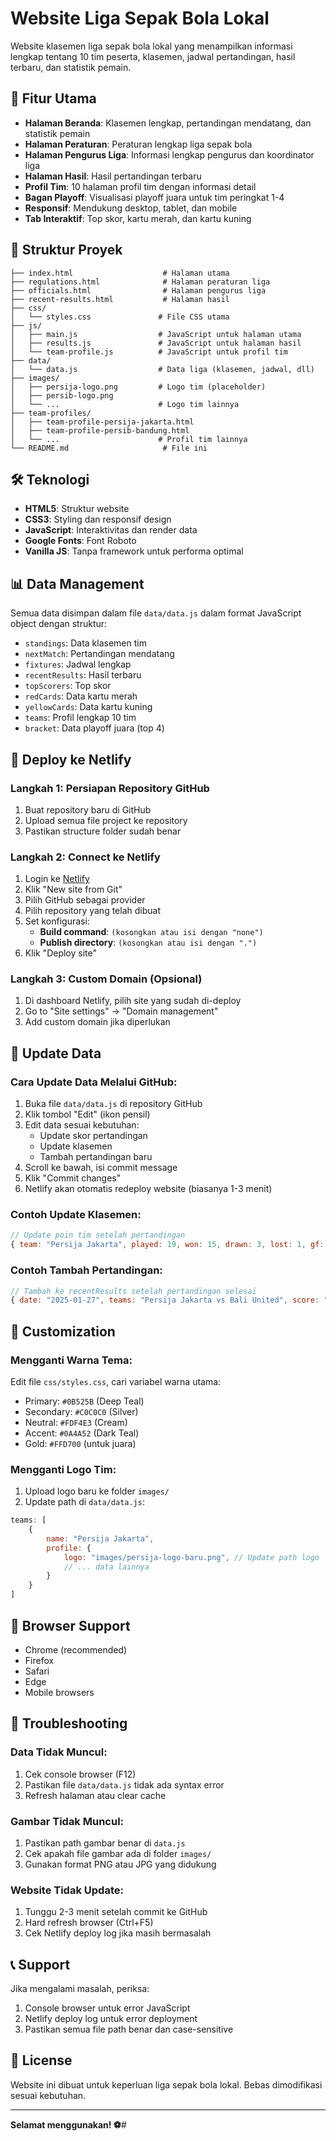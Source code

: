 # Website Liga Sepak Bola Lokal

Website klasemen liga sepak bola lokal yang menampilkan informasi lengkap tentang 10 tim peserta, klasemen, jadwal pertandingan, hasil terbaru, dan statistik pemain.

## 🚀 Fitur Utama

- **Halaman Beranda**: Klasemen lengkap, pertandingan mendatang, dan statistik pemain
- **Halaman Peraturan**: Peraturan lengkap liga sepak bola
- **Halaman Pengurus Liga**: Informasi lengkap pengurus dan koordinator liga
- **Halaman Hasil**: Hasil pertandingan terbaru
- **Profil Tim**: 10 halaman profil tim dengan informasi detail
- **Bagan Playoff**: Visualisasi playoff juara untuk tim peringkat 1-4
- **Responsif**: Mendukung desktop, tablet, dan mobile
- **Tab Interaktif**: Top skor, kartu merah, dan kartu kuning

## 📁 Struktur Proyek

```
├── index.html                    # Halaman utama
├── regulations.html              # Halaman peraturan liga
├── officials.html                # Halaman pengurus liga
├── recent-results.html           # Halaman hasil
├── css/
│   └── styles.css               # File CSS utama
├── js/
│   ├── main.js                  # JavaScript untuk halaman utama
│   ├── results.js               # JavaScript untuk halaman hasil
│   └── team-profile.js          # JavaScript untuk profil tim
├── data/
│   └── data.js                  # Data liga (klasemen, jadwal, dll)
├── images/
│   ├── persija-logo.png         # Logo tim (placeholder)
│   ├── persib-logo.png
│   └── ...                      # Logo tim lainnya
├── team-profiles/
│   ├── team-profile-persija-jakarta.html
│   ├── team-profile-persib-bandung.html
│   └── ...                      # Profil tim lainnya
└── README.md                     # File ini
```

## 🛠️ Teknologi

- **HTML5**: Struktur website
- **CSS3**: Styling dan responsif design
- **JavaScript**: Interaktivitas dan render data
- **Google Fonts**: Font Roboto
- **Vanilla JS**: Tanpa framework untuk performa optimal

## 📊 Data Management

Semua data disimpan dalam file `data/data.js` dalam format JavaScript object dengan struktur:

- `standings`: Data klasemen tim
- `nextMatch`: Pertandingan mendatang
- `fixtures`: Jadwal lengkap
- `recentResults`: Hasil terbaru
- `topScorers`: Top skor
- `redCards`: Data kartu merah
- `yellowCards`: Data kartu kuning
- `teams`: Profil lengkap 10 tim
- `bracket`: Data playoff juara (top 4)

## 🚀 Deploy ke Netlify

### Langkah 1: Persiapan Repository GitHub

1. Buat repository baru di GitHub
2. Upload semua file project ke repository
3. Pastikan structure folder sudah benar

### Langkah 2: Connect ke Netlify

1. Login ke [Netlify](https://netlify.com)
2. Klik "New site from Git"
3. Pilih GitHub sebagai provider
4. Pilih repository yang telah dibuat
5. Set konfigurasi:
   - **Build command**: `(kosongkan atau isi dengan "none")`
   - **Publish directory**: `(kosongkan atau isi dengan ".")`
6. Klik "Deploy site"

### Langkah 3: Custom Domain (Opsional)

1. Di dashboard Netlify, pilih site yang sudah di-deploy
2. Go to "Site settings" → "Domain management"
3. Add custom domain jika diperlukan

## 🔄 Update Data

### Cara Update Data Melalui GitHub:

1. Buka file `data/data.js` di repository GitHub
2. Klik tombol "Edit" (ikon pensil)
3. Edit data sesuai kebutuhan:
   - Update skor pertandingan
   - Update klasemen
   - Tambah pertandingan baru
4. Scroll ke bawah, isi commit message
5. Klik "Commit changes"
6. Netlify akan otomatis redeploy website (biasanya 1-3 menit)

### Contoh Update Klasemen:

```javascript
// Update poin tim setelah pertandingan
{ team: "Persija Jakarta", played: 19, won: 15, drawn: 3, lost: 1, gf: 45, ga: 15, points: 48 }
```

### Contoh Tambah Pertandingan:

```javascript
// Tambah ke recentResults setelah pertandingan selesai
{ date: "2025-01-27", teams: "Persija Jakarta vs Bali United", score: "2-1", venue: "Stadion Utama GBK" }
```

## 🎨 Customization

### Mengganti Warna Tema:

Edit file `css/styles.css`, cari variabel warna utama:
- Primary: `#0B525B` (Deep Teal)
- Secondary: `#C0C0C0` (Silver)
- Neutral: `#FDF4E3` (Cream)
- Accent: `#0A4A52` (Dark Teal)
- Gold: `#FFD700` (untuk juara)

### Mengganti Logo Tim:

1. Upload logo baru ke folder `images/`
2. Update path di `data/data.js`:
```javascript
teams: [
    {
        name: "Persija Jakarta",
        profile: {
            logo: "images/persija-logo-baru.png", // Update path logo
            // ... data lainnya
        }
    }
]
```

## 📱 Browser Support

- Chrome (recommended)
- Firefox
- Safari
- Edge
- Mobile browsers

## 🐛 Troubleshooting

### Data Tidak Muncul:
1. Cek console browser (F12)
2. Pastikan file `data/data.js` tidak ada syntax error
3. Refresh halaman atau clear cache

### Gambar Tidak Muncul:
1. Pastikan path gambar benar di `data.js`
2. Cek apakah file gambar ada di folder `images/`
3. Gunakan format PNG atau JPG yang didukung

### Website Tidak Update:
1. Tunggu 2-3 menit setelah commit ke GitHub
2. Hard refresh browser (Ctrl+F5)
3. Cek Netlify deploy log jika masih bermasalah

## 📞 Support

Jika mengalami masalah, periksa:
1. Console browser untuk error JavaScript
2. Netlify deploy log untuk error deployment
3. Pastikan semua file path benar dan case-sensitive

## 📄 License

Website ini dibuat untuk keperluan liga sepak bola lokal. Bebas dimodifikasi sesuai kebutuhan.

---

**Selamat menggunakan! ⚽**#
